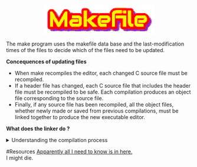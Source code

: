 <p align="center">
<img src="img/Makefile.png" width="300px">
</p>

The make program uses the makefile data base and the last-modification times of the files to decide which of the files need to be updated.

**Concequences of updating files**
+ When make recompiles the editor, each changed C source file must be recompiled.  
+ If a header file has changed, each C source file that includes the header file must be recompiled to be safe. Each compilation produces an object file corresponding to the source file.  
+ Finally, if any source file has been recompiled, all the object files, whether newly made or saved from previous compilations, must be linked together to produce the new executable editor.

**What does the linker do ?**
<details>
<summary>Understanding the compilation process</summary>
Content.
</details>

#Resources
[Apparently all I need to know is in here.](https://www.gnu.org/software/make/manual/make.html)  
I might die.